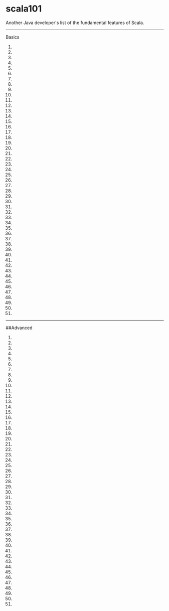 # scala101

Another Java developer's list of the fundamental features of Scala.

---

Basics

1.    
2.   
3.   
4.   
5.   
6.   
7.   
8.   
9.   
10.   
11.   
12.    
13.   
14.   
15.    
16.    
17.    
18.    
19.    
20.    
21.    
22.    
22.    
23.    
24.    
25.    
26.    
27.    
28.    
29.    
30.    
31.    
32.    
33.    
34.    
35.    
36.    
37.    
38.    
39.    
40.    
41.    
42.    
43.    
44.    
45.    
46.    
47.    
48.    
49.    
50.    


---

##Advanced


1.    
2.   
3.   
4.   
5.   
6.   
7.   
8.   
9.   
10.   
11.   
12.    
13.   
14.   
15.    
16.    
17.    
18.    
19.    
20.    
21.    
22.    
22.    
23.    
24.    
25.    
26.    
27.    
28.    
29.    
30.    
31.    
32.    
33.    
34.    
35.    
36.    
37.    
38.    
39.    
40.    
41.    
42.    
43.    
44.    
45.    
46.    
47.    
48.    
49.    
50. 